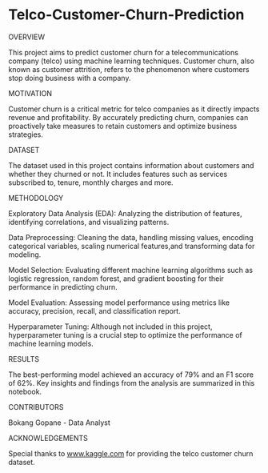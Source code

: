 # Telco-Customer-Churn-Prediction

OVERVIEW   

This project aims to predict customer churn for a telecommunications company (telco) using machine learning techniques. Customer churn, also known as customer attrition, refers to the phenomenon where customers stop doing business with a company.

MOTIVATION

Customer churn is a critical metric for telco companies as it directly impacts revenue and profitability. By accurately predicting churn, companies can proactively take measures to retain customers and optimize business strategies.

DATASET

The dataset used in this project contains information about customers and whether they churned or not. It includes features such as services subscribed to, tenure, monthly charges and more.

METHODOLOGY 

Exploratory Data Analysis (EDA): Analyzing the distribution of features, identifying correlations, and visualizing patterns.

Data Preprocessing: Cleaning the data, handling missing values, encoding categorical variables, scaling numerical features,and transforming data for modeling.

Model Selection: Evaluating different machine learning algorithms such as logistic regression, random forest, and gradient boosting for their performance in predicting churn.

Model Evaluation: Assessing model performance using metrics like accuracy, precision, recall, and classification report.

Hyperparameter Tuning: Although not included in this project, hyperparameter tuning is a crucial step to optimize the performance of machine learning models.

RESULTS

The best-performing model achieved an accuracy of 79% and an F1 score of 62%. Key insights and findings from the analysis are summarized in this notebook.

CONTRIBUTORS 

Bokang Gopane - Data Analyst

ACKNOWLEDGEMENTS

Special thanks to www.kaggle.com for providing the telco customer churn dataset.


